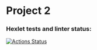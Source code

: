 # Project 2
### Hexlet tests and linter status:
[![Actions Status](https://github.com/salvadorrus/java-project-71/actions/workflows/hexlet-check.yml/badge.svg)](https://github.com/salvadorrus/java-project-71/actions)

